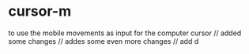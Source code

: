 # cursor-m
to use the mobile movements as input  for the computer cursor
// added some changes
// addes some even more changes
// add d
